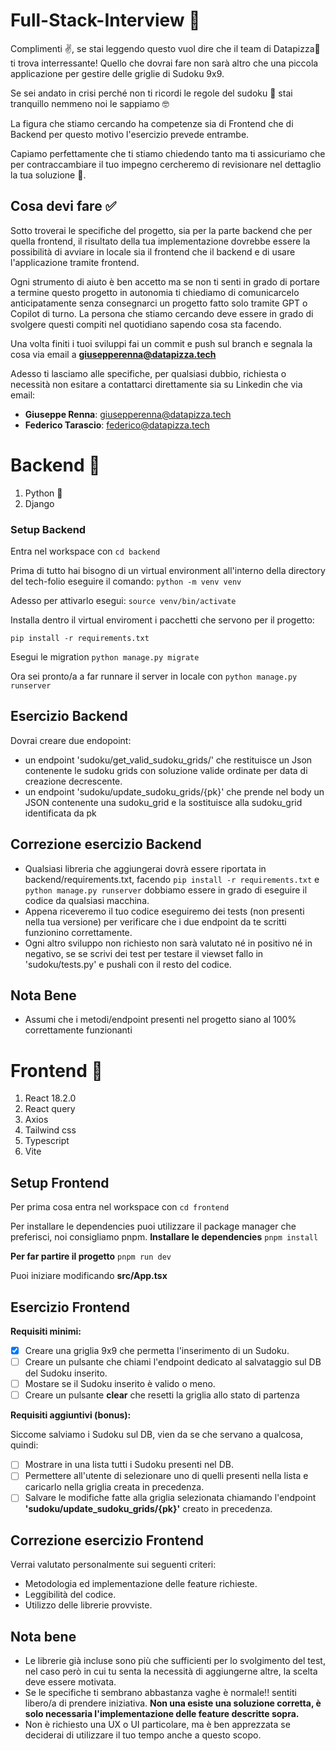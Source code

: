 # Full-Stack-Interview 🍕

Complimenti ✌️, se stai leggendo questo vuol dire che il team di Datapizza🍕 ti trova interressante!
Quello che dovrai fare non sarà altro che una piccola applicazione per gestire delle griglie di Sudoku 9x9.

Se sei andato in crisi perché non ti ricordi le regole del sudoku 🤯
stai tranquillo nemmeno noi le sappiamo 🤓

La figura che stiamo cercando ha competenze sia di Frontend che di Backend per questo motivo l'esercizio prevede entrambe.

Capiamo perfettamente che ti stiamo chiedendo tanto ma ti assicuriamo che per contraccambiare il tuo impegno cercheremo di revisionare nel dettaglio la tua soluzione 🫡.

## Cosa devi fare ✅

Sotto troverai le specifiche del progetto, sia per la parte backend che per quella frontend, il risultato della tua implementazione dovrebbe essere la possibilità di avviare in locale sia il frontend che il backend e di usare l'applicazione tramite frontend.

Ogni strumento di aiuto è ben accetto ma se non ti senti in grado di portare a termine questo progetto in autonomia ti chiediamo di comunicarcelo anticipatamente senza consegnarci un progetto fatto solo tramite GPT o Copilot di turno. La persona che stiamo cercando deve essere in grado di svolgere questi compiti nel quotidiano sapendo cosa sta facendo.

Una volta finiti i tuoi sviluppi fai un commit e push sul branch e segnala la cosa via email a **giusepperenna@datapizza.tech**

Adesso ti lasciamo alle specifiche, per qualsiasi dubbio, richiesta o necessità non esitare a contattarci direttamente sia su Linkedin che via email:

- **Giuseppe Renna**: giusepperenna@datapizza.tech
- **Federico Tarascio**: federico@datapizza.tech

# Backend 🧱

1. Python 🐍
2. Django

### Setup Backend

Entra nel workspace con `cd backend`

Prima di tutto hai bisogno di un virtual environment all'interno della directory del tech-folio eseguire il comando:
`python -m venv venv`

Adesso per attivarlo esegui:
`source venv/bin/activate`

Installa dentro il virtual enviroment i pacchetti che servono per il progetto:

`pip install -r requirements.txt`

Esegui le migration `python manage.py migrate`

Ora sei pronto/a a far runnare il server in locale con `python manage.py runserver`

## Esercizio Backend

Dovrai creare due endopoint:

- un endpoint 'sudoku/get_valid_sudoku_grids/' che restituisce un Json contenente le sudoku grids con soluzione valide ordinate per data di creazione decrescente.
- un endpoint 'sudoku/update_sudoku_grids/{pk}' che prende nel body un JSON contenente una sudoku_grid e la sostituisce alla sudoku_grid identificata da pk

## Correzione esercizio Backend

- Qualsiasi libreria che aggiungerai dovrà essere riportata in backend/requirements.txt, facendo `pip install -r requirements.txt` e `python manage.py runserver` dobbiamo essere in grado di eseguire il codice da qualsiasi macchina.
- Appena riceveremo il tuo codice eseguiremo dei tests (non presenti nella tua versione) per verificare che i due endpoint da te scritti funzionino correttamente.
- Ogni altro sviluppo non richiesto non sarà valutato né in positivo né in negativo, se se scrivi dei test per testare il viewset fallo in 'sudoku/tests.py' e pushali con il resto del codice.

## Nota Bene

- Assumi che i metodi/endpoint presenti nel progetto siano al 100% correttamente funzionanti

# Frontend 💎

1. React 18.2.0
2. React query
3. Axios
4. Tailwind css
5. Typescript
6. Vite

## Setup Frontend

Per prima cosa entra nel workspace con `cd frontend`

Per installare le dependencies puoi utilizzare il package manager che preferisci, noi consigliamo pnpm.
**Installare le dependencies** `pnpm install`

**Per far partire il progetto** `pnpm run dev`

Puoi iniziare modificando **src/App.tsx**

## Esercizio Frontend

**Requisiti minimi:**

- [x] Creare una griglia 9x9 che permetta l'inserimento di un Sudoku.
- [ ] Creare un pulsante che chiami l'endpoint dedicato al salvataggio sul DB del Sudoku inserito.
- [ ] Mostare se il Sudoku inserito è valido o meno.
- [ ] Creare un pulsante **clear** che resetti la griglia allo stato di partenza

**Requisiti aggiuntivi (bonus):**

Siccome salviamo i Sudoku sul DB, vien da se che servano a qualcosa, quindi:

- [ ] Mostrare in una lista tutti i Sudoku presenti nel DB.
- [ ] Permettere all'utente di selezionare uno di quelli presenti nella lista e caricarlo nella griglia creata in precedenza.
- [ ] Salvare le modifiche fatte alla griglia selezionata chiamando l'endpoint **'sudoku/update_sudoku_grids/{pk}'** creato in precedenza.

## Correzione esercizio Frontend

Verrai valutato personalmente sui seguenti criteri:

- Metodologia ed implementazione delle feature richieste.
- Leggibilità del codice.
- Utilizzo delle librerie provviste.

## Nota bene

- Le librerie già incluse sono più che sufficienti per lo svolgimento del test, nel caso però in cui tu senta la necessità di aggiungerne altre, la scelta deve essere motivata.
- Se le specifiche ti sembrano abbastanza vaghe è normale!! sentiti libero/a di prendere iniziativa. **Non una esiste una soluzione corretta, è solo necessaria l'implementazione delle feature descritte sopra.**
- Non è richiesto una UX o UI particolare, ma è ben apprezzata se deciderai di utilizzare il tuo tempo anche a questo scopo.
